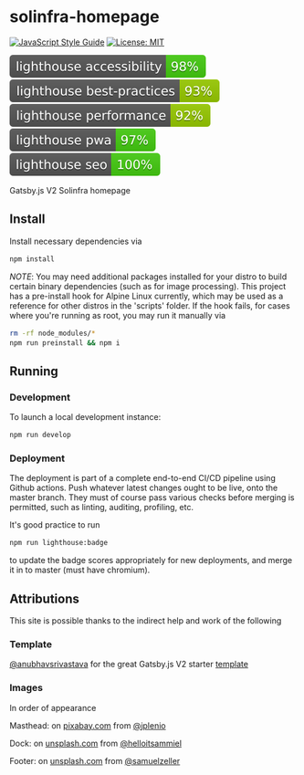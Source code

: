 # solinfra-homepage

[![JavaScript Style Guide](https://img.shields.io/badge/code_style-standard-brightgreen.svg)](https://standardjs.com)
[![License: MIT](https://img.shields.io/badge/license-MIT-blue.svg)](LICENSE)

![Lighthouse Accessbility badge](assets/badges/lighthouse/lighthouse_accessibility.svg)
![Lighthouse Best Practices badge](assets/badges/lighthouse/lighthouse_best-practices.svg)
![Lighthouse Performance badge](assets/badges/lighthouse/lighthouse_performance.svg)
![Lighthouse PWA badge](assets/badges/lighthouse/lighthouse_pwa.svg)
![Lighthouse SEO badge](assets/badges/lighthouse/lighthouse_seo.svg)

Gatsby.js V2 Solinfra homepage

## Install

Install necessary dependencies via

```sh
npm install
```

*NOTE*: You may need additional packages installed for your distro to build
certain binary dependencies (such as for image processing). This project has a
pre-install hook for Alpine Linux currently, which may be used as a reference
for other distros in the 'scripts' folder. If the hook fails, for cases where
you're running as root, you may run it manually via

```sh
rm -rf node_modules/*
npm run preinstall && npm i
```

## Running

### Development

To launch a local development instance:

```sh
npm run develop
```

### Deployment

The deployment is part of a complete end-to-end CI/CD pipeline using Github
actions. Push whatever latest changes ought to be live, onto the master branch.
They must of course pass various checks before merging is permitted, such as
linting, auditing, profiling, etc.

It's good practice to run

```sh
npm run lighthouse:badge
```

to update the badge scores appropriately for new deployments, and merge it in to
master (must have chromium).

## Attributions

This site is possible thanks to the indirect help and work of the following

### Template

[@anubhavsrivastava](https://github.com/anubhavsrivastava) for the great
Gatsby.js V2 starter [template](https://github.com/anubhavsrivastava/gatsby-starter-grayscale)

### Images

In order of appearance

Masthead: on [pixabay.com](https://pixabay.com/) from [@jplenio](https://www.instagram.com/jplenio/)

Dock: on [unsplash.com](https://unsplash.com/) from [@helloitsammiel](https://unsplash.com/@helloitsammiel)

Footer: on [unsplash.com](https://unsplash.com/) from [@samuelzeller](https://unsplash.com/@samuelzeller)
